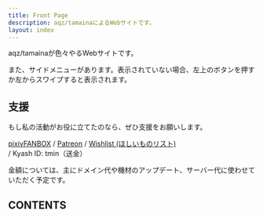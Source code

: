 ```yaml
---
title: Front Page
description: aqz/tamainaによるWebサイトです。
layout: index
---
```

aqz/tamainaが色々やるWebサイトです。

また、サイドメニューがあります。表示されていない場合、左上のボタンを押すか左からスワイプすると表示されます。

## 支援
もし私の活動がお役に立てたのなら、ぜひ支援をお願いします。

[pixivFANBOX](https://www.pixiv.net/fanbox/creator/31992369) / [Patreon](https://www.patreon.com/aqz) / [Wishlist (ほしいものリスト)](http://amzn.asia/1Xa1Qa0)  / Kyash ID: tmin（送金）

金額については、主にドメイン代や機材のアップデート、サーバー代に使わせていただく予定です。

## CONTENTS
